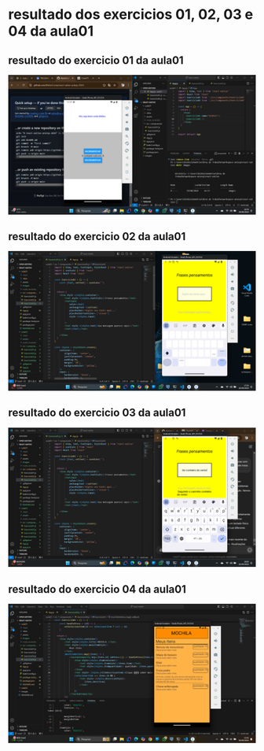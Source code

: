 ﻿# resultado dos exercicios 01, 02, 03 e 04 da aula01

##  resultado do exercicio 01 da aula01
![imagem do exercicio 01 e 02 da aula01](/aula01/images/exercicio-01_02.png)

## resultado do exercicio 02 da aula01
![imagem do exercicio 03 da aula01 sem digitar no campo de texto](/aula01//images/exercicio-03.png)

## resultado do exercicio 03 da aula01
![imagem do exercicio 03 da aula01 campo de texto com valor](/aula01/images/exercicio-03-digitado.png)

## resultado do exercicio 04 da aula01
![imagem do exercicio 04 da aula01, item que o jogador possui dentro da mochila](/aula01/images/exercicio-04.png)
